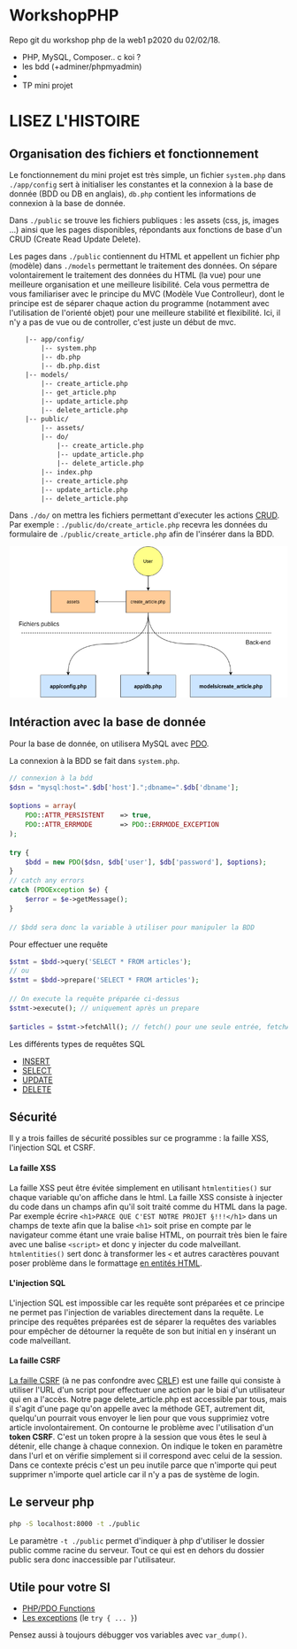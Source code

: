 # WorkshopPHP

Repo git du workshop php de la web1 p2020 du 02/02/18.

* PHP, MySQL, Composer.. c koi ?
* les bdd (+adminer/phpmyadmin)
* 
* TP mini projet

# LISEZ L'HISTOIRE

## Organisation des fichiers et fonctionnement

Le fonctionnement du mini projet est très simple, un fichier `system.php` dans `./app/config` sert à initialiser les constantes et la connexion à la base de donnée (BDD ou DB en anglais), `db.php` contient les informations de connexion à la base de donnée.

Dans `./public` se trouve les fichiers publiques : les assets (css, js, images ...) ainsi que les pages disponibles, répondants aux fonctions de base d'un CRUD (Create Read Update Delete).

Les pages dans `./public` contiennent du HTML et appellent un fichier php (modèle) dans `./models` permettant le traitement des données. On sépare volontairement le traitement des données du HTML (la vue) pour une meilleure organisation et une meilleure lisibilité. Cela vous permettra de vous familiariser avec le principe du MVC (Modèle Vue Controlleur), dont le principe est de séparer chaque action du programme (notamment avec l'utilisation de l'orienté objet) pour une meilleure stabilité et flexibilité. Ici, il n'y a pas de vue ou de controller, c'est juste un début de mvc.

~~~
    |-- app/config/
        |-- system.php
        |-- db.php
        |-- db.php.dist
    |-- models/
        |-- create_article.php
        |-- get_article.php
        |-- update_article.php
        |-- delete_article.php
    |-- public/
        |-- assets/
        |-- do/
            |-- create_article.php
            |-- update_article.php
            |-- delete_article.php
        |-- index.php
        |-- create_article.php
        |-- update_article.php
        |-- delete_article.php
~~~

Dans `./do/` on mettra les fichiers permettant d'executer les actions <a href="https://github.com/Bunkermaster/crud-webp2020-g1">CRUD</a>. Par exemple : `./public/do/create_article.php` recevra les données du formulaire de `./public/create_article.php` afin de l'insérer dans la BDD.

<p class="center"><img src="doc/architecture.png" alt=""></p>

## Intéraction avec la base de donnée
Pour la base de donnée, on utilisera MySQL avec <a href="http://php.net/manual/en/class.pdo.php">PDO</a>.

La connexion à la BDD se fait dans `system.php`.

~~~php
// connexion à la bdd
$dsn = "mysql:host=".$db['host'].";dbname=".$db['dbname'];

$options = array(
    PDO::ATTR_PERSISTENT    => true,
    PDO::ATTR_ERRMODE       => PDO::ERRMODE_EXCEPTION
);

try {
    $bdd = new PDO($dsn, $db['user'], $db['password'], $options);
}
// catch any errors
catch (PDOException $e) {
    $error = $e->getMessage();
}

// $bdd sera donc la variable à utiliser pour manipuler la BDD
~~~

Pour effectuer une requête

~~~php
$stmt = $bdd->query('SELECT * FROM articles');
// ou
$stmt = $bdd->prepare('SELECT * FROM articles');

// On execute la requête préparée ci-dessus
$stmt->execute(); // uniquement après un prepare

$articles = $stmt->fetchAll(); // fetch() pour une seule entrée, fetchAll() pour plusieurs entrées
~~~

Les différents types de requêtes SQL

* <a href="http://sql.sh/cours/insert-into">INSERT</a>
* <a href="http://sql.sh/cours/select">SELECT</a>
* <a href="http://sql.sh/cours/update">UPDATE</a>
* <a href="http://sql.sh/cours/delete">DELETE</a>

## Sécurité

Il y a trois failles de sécurité possibles sur ce programme : la faille XSS, l'injection SQL et CSRF.

#### La faille XSS
La faille XSS peut être évitée simplement en utilisant `htmlentities()` sur chaque variable qu'on affiche dans le html. La faille XSS consiste à injecter du code dans un champs afin qu'il soit traité comme du HTML dans la page. Par exemple écrire `<h1>PARCE QUE C'EST NOTRE PROJET §!!!</h1>` dans un champs de texte afin que la balise `<h1>` soit prise en compte par le navigateur comme étant une vraie balise HTML, on pourrait très bien le faire avec une balise `<script>` et donc y injecter du code malveillant. `htmlentities()` sert donc à transformer les `<` et autres caractères pouvant poser problème dans le formattage <a href="http://php.net/manual/fr/function.htmlentities.php">en entités HTML</a>.

#### L'injection SQL
L'injection SQL est impossible car les requête sont préparées et ce principe ne permet pas l'injection de variables directement dans la requête. Le principe des requêtes préparées est de séparer la requêtes des variables pour empêcher de détourner la requête de son but initial en y insérant un code malveillant.

#### La faille CSRF
<a href="https://openclassrooms.com/courses/protegez-vous-efficacement-contre-les-failles-web/la-csrf">La faille CSRF</a> (à ne pas confondre avec <a href="https://openclassrooms.com/courses/protegez-vous-efficacement-contre-les-failles-web/faille-crlf">CRLF</a>) est une faille qui consiste à utiliser l'URL d'un script pour effectuer une action par le biai d'un utilisateur qui en a l'accès. Notre page delete_article.php est accessible par tous, mais il s'agit d'une page qu'on appelle avec la méthode GET, autrement dit, quelqu'un pourrait vous envoyer le lien pour que vous supprimiez votre article involontairement. On contourne le problème avec l'utilisation d'un **token CSRF**. C'est un token propre à la session que vous êtes le seul à détenir, elle change à chaque connexion. On indique le token en paramètre dans l'url et on vérifie simplement si il correspond avec celui de la session. Dans ce contexte précis c'est un peu inutile parce que n'importe qui peut supprimer n'importe quel article car il n'y a pas de système de login.

## Le serveur php

~~~ bash
php -S localhost:8000 -t ./public
~~~

Le paramètre `-t ./public` permet d'indiquer à php d'utiliser le dossier public comme racine du serveur. Tout ce qui est en dehors du dossier public sera donc inaccessible par l'utilisateur.

## Utile pour votre SI
* <a href="https://codepen.io/terf/post/php-pdo-functions">PHP/PDO Functions</a>
* <a href="http://php.net/manual/fr/language.exceptions.php">Les exceptions</a> (le `try { ... }`)

Pensez aussi à toujours débugger vos variables avec `var_dump()`.